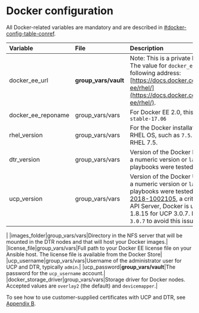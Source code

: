 # Docker configuration

All Docker-related variables are mandatory and are described in [\#docker-config-table-conref](#docker-config-table-conref).

|Variable|File|Description|
|:-------|:---|:----------|
|docker\_ee\_url|**group\_vars/vault**|Note: This is a private link to your Docker EE subscription. The value for `docker_ee_url` is the URL documented at the following address: [https://docs.docker.com/engine/installation/linux/docker-ee/rhel/](https://docs.docker.com/engine/installation/linux/docker-ee/rhel/).|
|docker\_ee\_reponame|group\_vars/vars|For Docker EE 2.0, this variable must be set to the value `stable-17.06`|
|rhel\_version|group\_vars/vars|For the Docker installation, this sets the version of your RHEL OS, such as `7.5`. The playbooks were tested with RHEL 7.5.|
|dtr\_version|group\_vars/vars|Version of the Docker DTR you wish to install. You can use a numeric version or `latest` for the most recent one. The playbooks were tested with 2.5.6.|
|ucp\_version|group\_vars/vars|Version of the Docker UCP you wish to install. You can use a numeric version or `latest` for the most recent one. The playbooks were tested with UCP 3.0.6. To address [CVE-2018-1002105](https://nvd.nist.gov/vuln/detail/CVE-2018-1002105), a critical security issue in the Kubernetes API Server, Docker is using a custom build of Kubernetes 1.8.15 for UCP 3.0.7. It is recommended that you use `3.0.7` to avoid this issue.

 |
|images\_folder|group\_vars/vars|Directory in the NFS server that will be mounted in the DTR nodes and that will host your Docker images.|
|license\_file|group\_vars/vars|Full path to your Docker EE license file on your Ansible host. The license file is available from the Docker Store|
|ucp\_username|group\_vars/vars|Username of the administrator user for UCP and DTR, typically `admin`.|
|ucp\_password|**group\_vars/vault**|The password for the `ucp_username` account.|
|docker\_storage\_driver|group\_vars/vars|Storage driver for Docker nodes. Accepted values are `overlay2` \(the default\) and `devicemapper`.|

To see how to use customer-supplied certificates with UCP and DTR, see [Appendix B](#).

